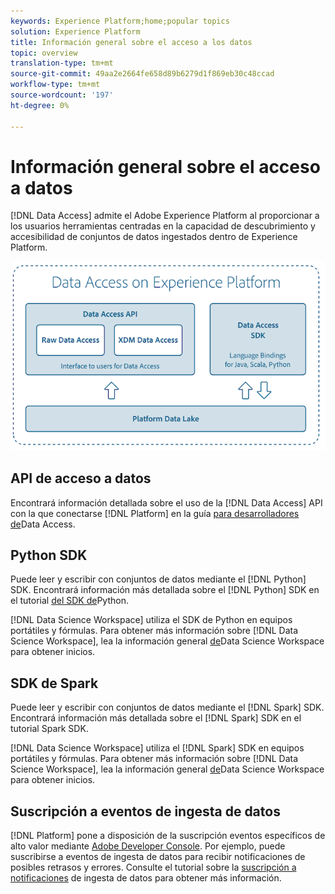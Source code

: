 ```yaml
---
keywords: Experience Platform;home;popular topics
solution: Experience Platform
title: Información general sobre el acceso a los datos
topic: overview
translation-type: tm+mt
source-git-commit: 49aa2e2664fe658d89b6279d1f869eb30c48ccad
workflow-type: tm+mt
source-wordcount: '197'
ht-degree: 0%

---
```



# Información general sobre el acceso a datos

[!DNL Data Access] admite el Adobe Experience Platform al proporcionar a los usuarios herramientas centradas en la capacidad de descubrimiento y accesibilidad de conjuntos de datos ingestados dentro de Experience Platform.

![Acceso a datos en el Experience Platform](images/Data_Access_Experience_Platform.png)

## API de acceso a datos

Encontrará información detallada sobre el uso de la [!DNL Data Access] API con la que conectarse [!DNL Platform] en la guía [para desarrolladores de](api.md)Data Access.

## Python SDK

Puede leer y escribir con conjuntos de datos mediante el [!DNL Python] SDK. Encontrará información más detallada sobre el [!DNL Python] SDK en el tutorial [del SDK de](./tutorials/python-sdk.md)Python.

[!DNL Data Science Workspace] utiliza el SDK de Python en equipos portátiles y fórmulas. Para obtener más información sobre [!DNL Data Science Workspace], lea la información general [de](../data-science-workspace/home.md)Data Science Workspace para obtener inicios.

## SDK de Spark

Puede leer y escribir con conjuntos de datos mediante el [!DNL Spark] SDK. Encontrará información más detallada sobre el [!DNL Spark] SDK en el tutorial [](./tutorials/spark-sdk.md)Spark SDK.

[!DNL Data Science Workspace] utiliza el [!DNL Spark] SDK en equipos portátiles y fórmulas. Para obtener más información sobre [!DNL Data Science Workspace], lea la información general [de](../data-science-workspace/home.md)Data Science Workspace para obtener inicios.

## Suscripción a eventos de ingesta de datos

[!DNL Platform] pone a disposición de la suscripción eventos específicos de alto valor mediante [Adobe Developer Console](https://www.adobe.com/go/devs_console_ui). Por ejemplo, puede suscribirse a eventos de ingesta de datos para recibir notificaciones de posibles retrasos y errores. Consulte el tutorial sobre la [suscripción a notificaciones](../ingestion/quality/subscribe-events.md) de ingesta de datos para obtener más información.